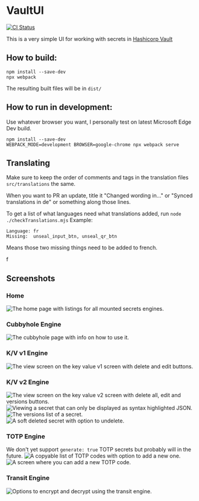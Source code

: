 # VaultUI
[![CI Status](https://ci.phoenix.qcx.io/api/v1/teams/purringchaos/pipelines/vaultui/badge)](https://ci.phoenix.qcx.io/teams/purringchaos/pipelines/vaultui)

This is a very simple UI for working with secrets in [Hashicorp Vault](https://www.hashicorp.com/products/vault)

## How to build:
```
npm install --save-dev
npx webpack
```
The resulting built files will be in `dist/`

## How to run in development:
Use whatever browser you want, I personally test on latest Microsoft Edge Dev build.
```
npm install --save-dev
WEBPACK_MODE=development BROWSER=google-chrome npx webpack serve
```

## Translating
Make sure to keep the order of comments and tags in the translation files `src/translations` the same.

When you want to PR an update, title it "Changed wording in..." or "Synced translations in de" or something along those lines.

To get a list of what languages need what translations added, run `node ./checkTranslations.mjs`
Example:
```
Language: fr
Missing:  unseal_input_btn, unseal_qr_btn
```
Means those two missing things need to be added to french.


f
## Screenshots
### Home
![The home page with listings for all mounted secrets engines.](screenshots/home.jpg)
### Cubbyhole Engine
![The cubbyhole page with info on how to use it.](screenshots/cubbyhole.jpg)
### K/V v1 Engine
![The view screen on the key value v1 screen with delete and edit buttons.](screenshots/kv1.jpg)
### K/V v2 Engine
![The view screen on the key value v2 screen with delete all, edit and versions buttons.](screenshots/kv2.jpg)
![Viewing a secret that can only be displayed as syntax highlighted JSON.](screenshots/kv2json.jpg)
![The versions list of a secret.](screenshots/kv2versions.jpg)
![A soft deleted secret with option to undelete.](screenshots/kv2undelete.jpg)
### TOTP Engine
We don't yet support `generate: true` TOTP secrets but probably will in the future.
![A copyable list of TOTP codes with option to add a new one.](screenshots/totp.jpg)
![A screen where you can add a new TOTP code.](screenshots/totpnew.jpg)
### Transit Engine
![Options to encrypt and decrypt using the transit engine.](screenshots/transit.jpg)
